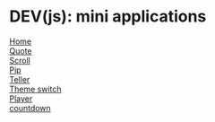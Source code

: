 # DEV(js): mini applications
[Home](https://demend2607.github.io/pure-js-mini-app/) <br/>
[Quote](https://demend2607.github.io/pure-js-mini-app/1-quote-generate/) <br/>
[Scroll](https://demend2607.github.io/pure-js-mini-app/2-infinite-scroll/) <br/>
[Pip](https://demend2607.github.io/pure-js-mini-app/3-picture-in-picture/) <br/>
[Teller](https://demend2607.github.io/pure-js-mini-app/4-joke-teller/) <br/>
[Theme switch](https://demend2607.github.io/pure-js-mini-app/5-light-dark-mode/) <br/>
[Player](https://demend2607.github.io/pure-js-mini-app/6-music-player/) <br/>
[countdown](https://demend2607.github.io/pure-js-mini-app/7-custom-countdown/) <br/>
